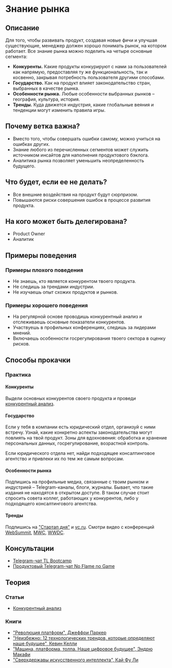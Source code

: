 # Знание рынка
## Описание
Для того, чтобы развивать продукт, создавая новые фичи и улучшая существующие, менеджер должен хорошо понимать рынок, на котором работает. Все знание рынка можно поделить на четыре основные сегмента:
- **Конкуренты.** Какие продукты конкурируют с нами за пользователей как напрямую, предоставляя ту же функциональность, так и косвенно, закрывая потребность пользователя другими способами.
- **Государство.** Как на продукт влияет законодательство стран, выбранных в качестве рынка.
- **Особенности рынка.** Любые особенности выбранных рынков – география, культура, история.
- **Тренды.** Куда движется индустрия, какие глобальные веяния и тенденции могут изменить правила игры.

## Почему ветка важна?
- Вместо того, чтобы совершать ошибки самому, можно учиться на ошибках других.
- Знание любого из перечисленных сегментов может служить источником инсайтов для наполнения продуктового бэклога.
- Аналитика рынка позволяет уменьшить неопределенность будущего.

## Что будет, если ее не делать?
- Все внешние воздействия на продукт будут сюрпризом.
- Повышаются риски совершения ошибок в процессе развития продукта.

## На кого может быть делегирована?
- Product Owner
- Аналитик

## Примеры поведения
### Примеры плохого поведения
- Не знаешь, кто является конкурентом твоего продукта.
- Не следишь за трендами индустрии.
- Не изучаешь опыт схожих продуктов и рынков.

### Примеры хорошего поведения
- На регулярной основе проводишь конкурентный анализ и отслеживаешь основные показатели конкурентов.
- Участвуешь в профильных конференциях, следишь за лидерами мнений.
- Включаешь особенности госрегулирования твоего сектора в оценку рисков.

## Способы прокачки
### Практика
#### Конкуренты
Выдели основных конкурентов своего продукта и проведи [конкурентный анализ](http://powerbranding.ru/competition/analiz-konkurentov-primer/).

#### Государство
Если у тебя в компании есть юридический отдел, организуй с ними встречу. Узнай, какие конкретно аспекты законодательства могут повлиять на твой продукт. Зоны для вдохновения: обработка и хранение персональных данных, госрегулирование, возрастной контроль.

Если юридического отдела нет, найди подходящее консалтинговое агентство и привлеки их по тем же самым вопросам.

#### Особенности рынка
Подпишись на профильные медиа, связанные с твоим рынком и индустрией – Telegram-каналы, блоги, журналы. Бывает, что такие издания не находятся в открытом доступе. В таком случае стоит спросить совета коллег, работающих у конкурентов, либо у подходящего консалтингового агентства.

#### Тренды
Подпишись на ["Стартап дня"](https://startupoftheday.ru/) и [vc.ru](http://vc.ru). Смотри видео с конференций [WebSummit](https://websummit.com), [MWC](https://www.mwcbarcelona.com/), [WWDC](https://developer.apple.com/wwdc19/).

## Консультации
- [Telegram-чат TL Bootcamp](https://tlinks.run/tlbootcamp)
- [Продуктовый Telegram-чат No Flame no Game](https://t.me/joinchat/BrfI2UHjvA2HbQNSW4Irog)

## Теория
### Статьи
- [Конкурентный анализ](http://powerbranding.ru/competition/analiz-konkurentov/)

### Книги
- ["Революция платформ", Джеффри Паркер](https://www.goodreads.com/book/show/36317518)
- ["Неизбежно: 12 технологических трендов, которые определяют наше будущее", Кевин Келли](https://www.goodreads.com/book/show/35710167)
- ["Машина, платформа, толпа. Наше цифровое будущее", Эндрю Макафи](https://www.goodreads.com/book/show/42964299)
- ["Сверхдержавы искусственного интеллекта", Кай Фу Ли](https://www.mann-ivanov-ferber.ru/books/sverhderzhavy-iskusstvennogo-intellekta/)